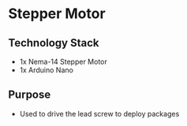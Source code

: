 # Stepper Motor

## Technology Stack
- 1x Nema-14 Stepper Motor 
- 1x Arduino Nano

## Purpose
- Used to drive the lead screw to deploy packages